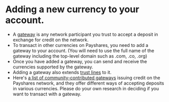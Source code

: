 Adding a new currency to your account.
=======================================

* A [gateway](https://github.com/payshares/docs/blob/master/docs/gateway-introduction.md) is any network participant you trust to accept a deposit in exchange for credit on the network. 
* To transact in other currencies on Payshares, you need to add a gateway to your account. (You will need to use the full name of the gateway including the top-level domain such as .com, .co, .org)
* Once you have added a gateway, you can send and receive the currencies supported by the gateway.
* Adding a gateway also extends [trust lines](https://github.com/payshares/docs/blob/master/docs/Gateway-Guide.md#trust-lines) to it. 
* Here's [a list of community-contributed gateways](gateway-list.md) issuing credit on the Payshares network, and they offer different ways of accepting deposits in various currencies. Please do your own research in deciding if you want to transact with a gateway.
